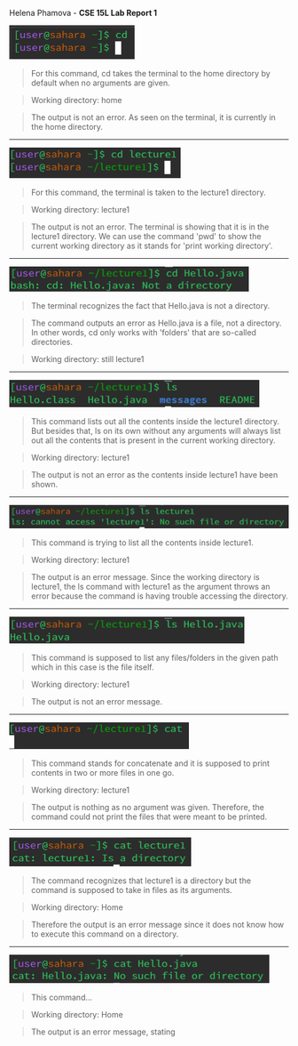 Helena Phamova - **CSE 15L Lab Report 1**

![Image](cd1.png)

> For this command, cd takes the terminal to the home directory by default when no arguments are given.

> Working directory: home

> The output is not an error. As seen on the terminal, it is currently in the home directory.

---
![Image](cd2.png)

> For this command, the terminal is taken to the lecture1 directory.

> Working directory: lecture1

> The output is not an error. The terminal is showing that it is in the lecture1 directory. We can use the command 'pwd' to show the current working directory as it stands for 'print working directory'.

---

![Image](cd3.png)

> The terminal recognizes the fact that Hello.java is not a directory.

> The command outputs an error as Hello.java is a file, not a directory. In other words, cd only works with 'folders' that are so-called directories.

> Working directory: still lecture1

---

![Image](ls1.png)

> This command lists out all the contents inside the lecture1 directory. But besides that, ls on its own without any arguments will always list out all the contents that is present in the current working directory.

> Working directory: lecture1

> The output is not an error as the contents inside lecture1 have been shown.  

---

![Image](ls2.png)

> This command is trying to list all the contents inside lecture1.

> Working directory: lecture1

> The output is an error message. Since the working directory is lecture1, the ls command with lecture1 as the argument throws an error because the command is having trouble accessing the directory. 

---

![Image](ls3.png)

> This command is supposed to list any files/folders in the given path which in this case is the file itself.

> Working directory: lecture1

> The output is not an error message.

---

![Image](cat1.png)

> This command stands for concatenate and it is supposed to print contents in two or more files in one go.

> Working directory: lecture1

> The output is nothing as no argument was given. Therefore, the command could not print the files that were meant to be printed.

---

![Image](cat2.png)

> The command recognizes that lecture1 is a directory but the command is supposed to take in files as its arguments.

> Working directory: Home

> Therefore the output is an error message since it does not know how to execute this command on a directory.

---

![Image](cat3.png)

> This command...

> Working directory: Home

> The output is an error message, stating


